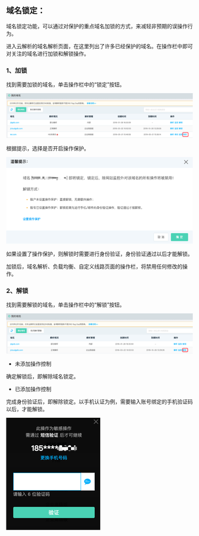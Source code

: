 ## **域名锁定：**

 域名锁定功能，可以通过对保护的重点域名加锁的方式，来减轻非预期的误操作行为。

进入云解析的域名解析页面，在这里列出了许多已经保护的域名。在操作栏中即可对关注的域名进行加锁和解锁操作。

### 1、加锁

找到需要加锁的域名，单击操作栏中的“锁定”按钮。

![lock1](../../../../../image/dns-img/lock1.png)

根据提示，选择是否开启操作保护。

![lock2](../../../../../image/dns-img/lock2.png)

如果设置了操作保护，则解锁时需要进行身份验证，身份验证通过以后才能解锁。

加锁后，域名解析、负载均衡、自定义线路页面的操作栏，将禁用任何修改的操作。



### 2、解锁

找到需要解锁的域名，单击操作栏中的“解锁”按钮。

![unlock1](../../../../../image/dns-img/unlock1.png)

- 未添加操作控制 

确定解锁后，即解除域名锁定。


- 已添加操作控制

完成身份验证后，即解除锁定。以手机认证为例，需要输入账号绑定的手机验证码以后，才能解锁。

![unlock2](../../../../../image/dns-img/unlock2.png)

